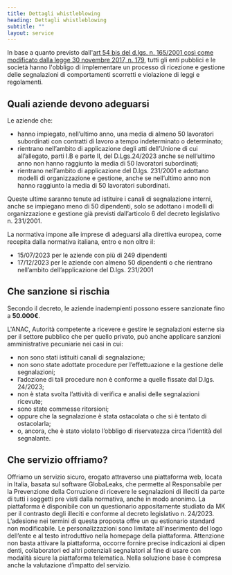 ```yaml
---
title: Dettagli whistleblowing
heading: Dettagli whistleblowing
subtitle: ""
layout: service
---
```

In base a quanto previsto dall'[art 54 bis del d.lgs. n. 165/2001 così come modificato dalla legge 30 novembre 2017, n. 179](https://www.gazzettaufficiale.it/eli/id/2017/12/14/17G00193/sg.), tutti gli enti pubblici e le società hanno l'obbligo di implementare un processo di ricezione e gestione delle segnalazioni di comportamenti scorretti e violazione di leggi e regolamenti.

## Quali aziende devono adeguarsi

Le aziende che:
- hanno impiegato, nell’ultimo anno, una media di almeno 50 lavoratori subordinati con contratti di lavoro a tempo indeterminato o determinato;
- rientrano nell’ambito di applicazione degli atti dell’Unione di cui all’allegato, parti I.B e parte II, del D.Lgs.24/2023 anche se nell’ultimo anno non hanno raggiunto la media di 50 lavoratori subordinati;
- rientrano nell’ambito di applicazione del D.lgs. 231/2001 e adottano modelli di organizzazione e gestione, anche se nell’ultimo anno non hanno raggiunto la media di 50 lavoratori subordinati.

Queste ultime saranno tenute ad istituire i canali di segnalazione interni, anche se impiegano meno di 50 dipendenti, solo se adottano i modelli di organizzazione e gestione già previsti dall’articolo 6 del decreto legislativo n. 231/2001.

La normativa impone alle imprese di adeguarsi alla direttiva europea, come recepita dalla normativa italiana, entro e non oltre il:

- 15/07/2023 per le aziende con più di 249 dipendenti
- 17/12/2023 per le aziende con almeno 50 dipendenti o che rientrano nell’ambito dell’applicazione del D.lgs. 231/2001

## Che sanzione si rischia

Secondo il decreto, le aziende inadempienti possono essere sanzionate fino a **50.000€**.

L'ANAC, Autorità competente a ricevere e gestire le segnalazioni esterne sia per il settore pubblico che per quello privato, può anche applicare sanzioni amministrative pecuniarie nei casi in cui:

- non sono stati istituiti canali di segnalazione;
- non sono state adottate procedure per l’effettuazione e la gestione delle segnalazioni;
- l’adozione di tali procedure non è conforme a quelle fissate dal D.lgs. 24/2023;
- non è stata svolta l’attività di verifica e analisi delle segnalazioni ricevute;
- sono state commesse ritorsioni;
- oppure che la segnalazione è stata ostacolata o che si è tentato di ostacolarla;
- o, ancora, che è stato violato l’obbligo di riservatezza circa l’identità del segnalante.

## Che servizio offriamo?

Offriamo un servizio sicuro, erogato attraverso una piattaforma web, locata in Italia, basata sul software
GlobaLeaks, che permette al Responsabile per la Prevenzione della Corruzione di ricevere le segnalazioni di illeciti
da parte di tutti i soggetti pre
visti dalla normativa, anche in modo anonimo.
La piattaforma è disponibile con un questionario appositamente studiato da MK per il contrasto degli illeciti e
conforme al decreto legislativo n. 24/2023.
L’adesione nei termini di questa proposta offre un qu
estionario standard non modificabile. Le personalizzazioni
sono limitate all’inserimento del logo dell’ente e al testo introduttivo nella homepage della piattaforma.
Attenzione non basta attivare la piattaforma, occorre fornire precise indicazioni ai dipen
denti, collaboratori ed
altri potenziali segnalatori al fine di usare con modalità sicure la piattaforma telematica.
Nella soluzione base è
compresa anche la valutazione d’impatto del servizio.